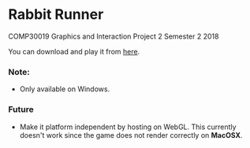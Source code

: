 # Rabbit Runner

COMP30019 Graphics and Interaction Project 2 Semester 2 2018

You can download and play it from [here](https://opticgenius.itch.io/rabbit-runner). 

### Note: 
* Only available on Windows. 

### Future
* Make it platform independent by hosting on WebGL. This currently doesn't work since the game does not render correctly on **MacOSX**. 